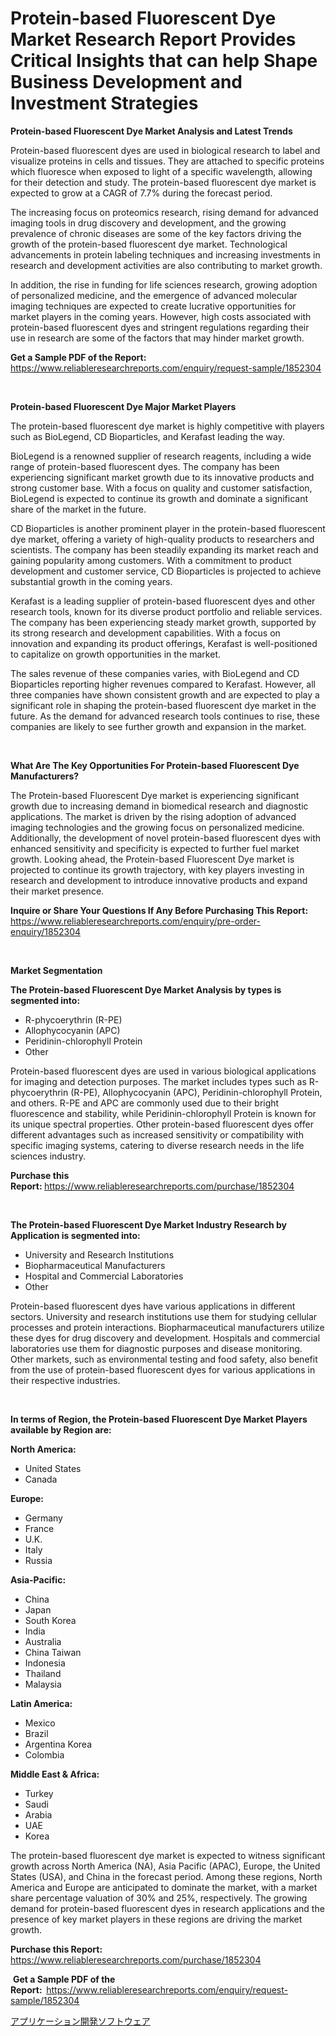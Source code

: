 <p><h1>Protein-based Fluorescent Dye Market Research Report Provides Critical Insights that can help Shape Business Development and Investment Strategies</h1></p><p><strong>Protein-based Fluorescent Dye Market Analysis and Latest Trends</strong></p>
<p><p>Protein-based fluorescent dyes are used in biological research to label and visualize proteins in cells and tissues. They are attached to specific proteins which fluoresce when exposed to light of a specific wavelength, allowing for their detection and study. The protein-based fluorescent dye market is expected to grow at a CAGR of 7.7% during the forecast period.</p><p>The increasing focus on proteomics research, rising demand for advanced imaging tools in drug discovery and development, and the growing prevalence of chronic diseases are some of the key factors driving the growth of the protein-based fluorescent dye market. Technological advancements in protein labeling techniques and increasing investments in research and development activities are also contributing to market growth.</p><p>In addition, the rise in funding for life sciences research, growing adoption of personalized medicine, and the emergence of advanced molecular imaging techniques are expected to create lucrative opportunities for market players in the coming years. However, high costs associated with protein-based fluorescent dyes and stringent regulations regarding their use in research are some of the factors that may hinder market growth.</p></p>
<p><strong>Get a Sample PDF of the Report:&nbsp;</strong> <a href="https://www.reliableresearchreports.com/enquiry/request-sample/1852304">https://www.reliableresearchreports.com/enquiry/request-sample/1852304</a></p>
<p>&nbsp;</p>
<p><strong>Protein-based Fluorescent Dye Major Market Players</strong></p>
<p><p>The protein-based fluorescent dye market is highly competitive with players such as BioLegend, CD Bioparticles, and Kerafast leading the way. </p><p>BioLegend is a renowned supplier of research reagents, including a wide range of protein-based fluorescent dyes. The company has been experiencing significant market growth due to its innovative products and strong customer base. With a focus on quality and customer satisfaction, BioLegend is expected to continue its growth and dominate a significant share of the market in the future.</p><p>CD Bioparticles is another prominent player in the protein-based fluorescent dye market, offering a variety of high-quality products to researchers and scientists. The company has been steadily expanding its market reach and gaining popularity among customers. With a commitment to product development and customer service, CD Bioparticles is projected to achieve substantial growth in the coming years.</p><p>Kerafast is a leading supplier of protein-based fluorescent dyes and other research tools, known for its diverse product portfolio and reliable services. The company has been experiencing steady market growth, supported by its strong research and development capabilities. With a focus on innovation and expanding its product offerings, Kerafast is well-positioned to capitalize on growth opportunities in the market.</p><p>The sales revenue of these companies varies, with BioLegend and CD Bioparticles reporting higher revenues compared to Kerafast. However, all three companies have shown consistent growth and are expected to play a significant role in shaping the protein-based fluorescent dye market in the future. As the demand for advanced research tools continues to rise, these companies are likely to see further growth and expansion in the market.</p></p>
<p>&nbsp;</p>
<p><strong>What Are The Key Opportunities For Protein-based Fluorescent Dye Manufacturers?</strong></p>
<p><p>The Protein-based Fluorescent Dye market is experiencing significant growth due to increasing demand in biomedical research and diagnostic applications. The market is driven by the rising adoption of advanced imaging technologies and the growing focus on personalized medicine. Additionally, the development of novel protein-based fluorescent dyes with enhanced sensitivity and specificity is expected to further fuel market growth. Looking ahead, the Protein-based Fluorescent Dye market is projected to continue its growth trajectory, with key players investing in research and development to introduce innovative products and expand their market presence.</p></p>
<p><strong>Inquire or Share Your Questions If Any Before Purchasing This Report:</strong> <a href="https://www.reliableresearchreports.com/enquiry/pre-order-enquiry/1852304">https://www.reliableresearchreports.com/enquiry/pre-order-enquiry/1852304</a></p>
<p>&nbsp;</p>
<p><strong>Market Segmentation</strong></p>
<p><strong>The Protein-based Fluorescent Dye Market Analysis by types is segmented into:</strong></p>
<p><ul><li>R-phycoerythrin (R-PE)</li><li>Allophycocyanin (APC)</li><li>Peridinin-chlorophyll Protein</li><li>Other</li></ul></p>
<p><p>Protein-based fluorescent dyes are used in various biological applications for imaging and detection purposes. The market includes types such as R-phycoerythrin (R-PE), Allophycocyanin (APC), Peridinin-chlorophyll Protein, and others. R-PE and APC are commonly used due to their bright fluorescence and stability, while Peridinin-chlorophyll Protein is known for its unique spectral properties. Other protein-based fluorescent dyes offer different advantages such as increased sensitivity or compatibility with specific imaging systems, catering to diverse research needs in the life sciences industry.</p></p>
<p><strong>Purchase this Report:&nbsp;</strong><a href="https://www.reliableresearchreports.com/purchase/1852304">https://www.reliableresearchreports.com/purchase/1852304</a></p>
<p>&nbsp;</p>
<p><strong>The Protein-based Fluorescent Dye Market Industry Research by Application is segmented into:</strong></p>
<p><ul><li>University and Research Institutions</li><li>Biopharmaceutical Manufacturers</li><li>Hospital and Commercial Laboratories</li><li>Other</li></ul></p>
<p><p>Protein-based fluorescent dyes have various applications in different sectors. University and research institutions use them for studying cellular processes and protein interactions. Biopharmaceutical manufacturers utilize these dyes for drug discovery and development. Hospitals and commercial laboratories use them for diagnostic purposes and disease monitoring. Other markets, such as environmental testing and food safety, also benefit from the use of protein-based fluorescent dyes for various applications in their respective industries.</p></p>
<p>&nbsp;</p>
<p><strong>In terms of Region, the Protein-based Fluorescent Dye Market Players available by Region are:</strong></p>
<p>
    <p> <strong> North America: </strong>
        <ul>
            <li>United States</li>
            <li>Canada</li>
        </ul>
        </p> 
    <p> <strong> Europe: </strong>
        <ul>
            <li>Germany</li>
            <li>France</li>
            <li>U.K.</li>
            <li>Italy</li>
            <li>Russia</li>
        </ul>
        </p> 
    <p> <strong> Asia-Pacific: </strong>
        <ul>
            <li>China</li>
            <li>Japan</li>
            <li>South Korea</li>
            <li>India</li>
            <li>Australia</li>
            <li>China Taiwan</li>
            <li>Indonesia</li>
            <li>Thailand</li>
            <li>Malaysia</li>
        </ul>
        </p> 
    <p> <strong> Latin America: </strong>
        <ul>
            <li>Mexico</li>
            <li>Brazil</li>
            <li>Argentina Korea</li>
            <li>Colombia</li>
        </ul>
        </p> 
    <p> <strong> Middle East & Africa: </strong>
        <ul>
            <li>Turkey</li>
            <li>Saudi</li>
            <li>Arabia</li>
            <li>UAE</li>
            <li>Korea</li>
        </ul>
    </p>
    </p>
<p><p>The protein-based fluorescent dye market is expected to witness significant growth across North America (NA), Asia Pacific (APAC), Europe, the United States (USA), and China in the forecast period. Among these regions, North America and Europe are anticipated to dominate the market, with a market share percentage valuation of 30% and 25%, respectively. The growing demand for protein-based fluorescent dyes in research applications and the presence of key market players in these regions are driving the market growth.</p></p>
<p><strong>Purchase this Report: </strong><a href="https://www.reliableresearchreports.com/purchase/1852304">https://www.reliableresearchreports.com/purchase/1852304</a></p>
<p>&nbsp;<strong>Get a Sample PDF of the Report:&nbsp;&nbsp;</strong><a href="https://www.reliableresearchreports.com/enquiry/request-sample/1852304">https://www.reliableresearchreports.com/enquiry/request-sample/1852304</a></p>
<p><strong></strong></p>
<p><p><a href="https://github.com/mohamedbakry57/Market-Research-Report-List-3/blob/main/77135861534.md">アプリケーション開発ソフトウェア</a></p></p>